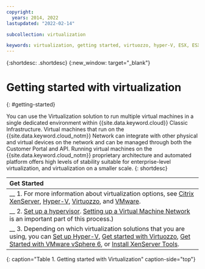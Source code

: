 ```yaml
---
copyright:
  years: 2014, 2022
lastupdated: "2022-02-14"

subcollection: virtualization

keywords: virtualization, getting started, virtuozzo, hyper-V, ESX, ESXi
---
```


{:shortdesc: .shortdesc}
{:new_window: target="_blank"}

# Getting started with virtualization
{: #getting-started}

You can use the Virtualization solution to run multiple virtual machines in a single dedicated environment within {{site.data.keyword.cloud}} Classic Infrastructure. Virtual machines that run on the {{site.data.keyword.cloud_notm}} Network can integrate with other physical and virtual devices on the network and can be managed through both the Customer Portal and API. Running virtual machines on the {{site.data.keyword.cloud_notm}} proprietary architecture and automated platform offers high levels of stability suitable for enterprise-level virtualization, and virtualization on a smaller scale.
{: shortdesc}

| Get Started       |
|:------------------|
| __ 1. For more information about virtualization options, see [Citrix XenServer](/docs/virtualization?topic=virtualization-what-is-citrix-xenserver-), [Hyper-V](/docs/virtualization?topic=virtualization-what-is-hyper-v-), [Virtuozzo](/docs/virtualization?topic=virtualization-what-is-virtuozzo-), and [VMware](/docs/vmware?topic=vmware-vmware-getting-started). |
| __ 2. [Set up a hypervisor](/docs/virtualization?topic=virtualization-setting-up-a-hypervisor). [Setting up a Virtual Machine Network](/docs/virtualization?topic=virtualization-setting-up-a-virtual-machine-network) is an important part of this process.) |
| __ 3. Depending on which virtualization solutions that you are using, you can [Set up Hyper-V](/docs/virtualization?topic=virtualization-setting-up-hyper-v), [Get started with Virtuozzo](/docs/virtualization?topic=virtualization-getting-started-with-virtuozzo), [Get Started with VMware vSphere 6](/docs/vmware?topic=vmware-vmware-getting-started), or [Install XenServer Tools](/docs/virtualization?topic=virtualization-installing-xenserver-tools-when-using-linux). |
{: caption="Table 1. Getting started with Virtualization" caption-side="top"}
